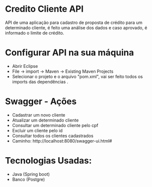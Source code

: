 # Credito Cliente API

API de uma aplicação para cadastro de proposta de crédito para um determinado cliente, é feito uma análise dos dados e caso aprovado, é informado o limite de crédito.

# Configurar API na sua máquina
- Abrir Eclipse
- File -> import -> Maven -> Existing Maven Projects 
- Selecionar o projeto e o arquivo "pom.xml", vai ser feito todos os imports das dependências .

# Swagger - Ações
- Cadastrar um novo cliente
- Atualizar um determinado cliente
- Consultar um determinado cliente pelo cpf
- Excluir um cliente pelo id
- Consultar todos os clientes cadastrados
- Caminho: http://localhost:8080/swagger-ui.html#

# Tecnologias Usadas:
- Java (Spring boot)
- Banco (Postgre)
